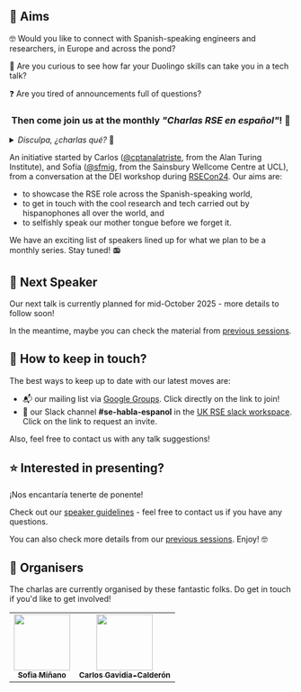 <!-- ![banner](https://github.com/charlas-rse-espanol/.github/blob/main/profile/banner.png) -->

## 🎯 Aims 
🤓 Would you like to connect with Spanish-speaking engineers and researchers, in Europe and across the pond? 

🦉 Are you curious to see how far your Duolingo skills can take you in a tech talk? 

❓ Are you tired of announcements full of questions? 

<center>
<h3>Then come join us at the monthly <i>"Charlas RSE en español"</i>! 👏 
</h3>
</center>

<details>
<summary> <i> Disculpa, ¿charlas qué? </i> 🤔 </summary>

> RSE = research software engineer = ingeniero de software de investigación
>
> Si te gusta programar para la ciencia, o si te interesa cómo se hace software en la investigación, ¡sigue leyendo! 🚀
</details>


An initiative started by Carlos ([@cptanalatriste](https://github.com/cptanalatriste), from the Alan Turing Institute), and Sofía ([@sfmig](https://github.com/sfmig), from the Sainsbury Wellcome Centre at UCL), from a conversation at the DEI workshop during [RSECon24](https://rsecon24.society-rse.org/). Our aims are:
- to showcase the RSE role across the Spanish-speaking world, 
- to get in touch with the cool research and tech carried out by hispanophones all over the world, and 
- to selfishly speak our mother tongue before we forget it.

We have an exciting list of speakers lined up for what we plan to be a monthly series. Stay tuned! 📻


## 📢 Next Speaker

Our next talk is currently planned for mid-October 2025 - more details to follow soon!

In the meantime, maybe you can check the material from [previous sessions](https://github.com/charlas-rse-espanol/.github/blob/main/profile/schedule.md).



## 🦦 How to keep in touch?

The best ways to keep up to date with our latest moves are:
- 📬 our mailing list via [Google Groups](https://groups.google.com/g/rse-en-espaniol/). Click directly on the link to join!
- 💬 our Slack channel **#se-habla-espanol** in the [UK RSE slack workspace](https://ukrse.slack.com). Click on the link to request an invite.

Also, feel free to contact us with any talk suggestions!


## ⭐ Interested in presenting?
¡Nos encantaría tenerte de ponente!

Check out our [speaker guidelines](https://github.com/charlas-rse-espanol/.github/blob/main/profile/format.md) - feel free to contact us if you have any questions.

You can also check more details from our [previous sessions](https://github.com/charlas-rse-espanol/.github/blob/main/profile/schedule.md). Enjoy! 🤓


## 🤪 Organisers
The charlas are currently organised by these fantastic folks. Do get in touch if you'd like to get involved!
<!-- ALL-CONTRIBUTORS-LIST:START - Do not remove or modify this section -->
<!-- prettier-ignore-start -->
<!-- markdownlint-disable -->
<table>
  <tr>
	<td align="center">
		<a href="https://github.com/sfmig"><img src="https://avatars1.githubusercontent.com/u/33267254?v=4?s=100" width="100px;" alt=""/>
		<br />
			<sub> <b>Sofia Miñano</b> </sub>        
		</a>
		<br />
	</td>
	<!-- CONTRIBUTOR -->
	<td align="center">
		<a href="https://github.com/cptanalatriste"><img src="https://avatars.githubusercontent.com/u/1616531?v=4?s=100" width="100px;" alt=""/>
		<br />
			<sub> <b>Carlos Gavidia-Calderón</b> </sub>        
		</a>
		<br />
	</td>
	<!-- CONTRIBUTOR -->
  </tr>
</table>
<!-- markdownlint-restore -->
<!-- prettier-ignore-end -->

<!-- ALL-CONTRIBUTORS-LIST:END -->
